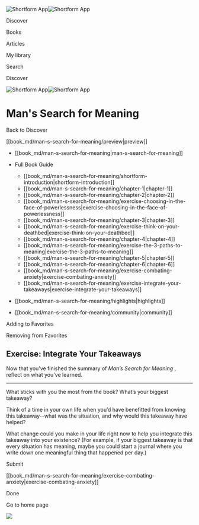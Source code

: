 ![Shortform App](/img/logo.36a2399e.svg)![Shortform App](/img/logo-dark.70c1b072.svg)

Discover

Books

Articles

My library

Search

Discover

![Shortform App](/img/logo.36a2399e.svg)![Shortform App](/img/logo-dark.70c1b072.svg)

# Man's Search for Meaning

Back to Discover

[[book_md/man-s-search-for-meaning/preview|preview]]

  * [[book_md/man-s-search-for-meaning|man-s-search-for-meaning]]
  * Full Book Guide

    * [[book_md/man-s-search-for-meaning/shortform-introduction|shortform-introduction]]
    * [[book_md/man-s-search-for-meaning/chapter-1|chapter-1]]
    * [[book_md/man-s-search-for-meaning/chapter-2|chapter-2]]
    * [[book_md/man-s-search-for-meaning/exercise-choosing-in-the-face-of-powerlessness|exercise-choosing-in-the-face-of-powerlessness]]
    * [[book_md/man-s-search-for-meaning/chapter-3|chapter-3]]
    * [[book_md/man-s-search-for-meaning/exercise-think-on-your-deathbed|exercise-think-on-your-deathbed]]
    * [[book_md/man-s-search-for-meaning/chapter-4|chapter-4]]
    * [[book_md/man-s-search-for-meaning/exercise-the-3-paths-to-meaning|exercise-the-3-paths-to-meaning]]
    * [[book_md/man-s-search-for-meaning/chapter-5|chapter-5]]
    * [[book_md/man-s-search-for-meaning/chapter-6|chapter-6]]
    * [[book_md/man-s-search-for-meaning/exercise-combating-anxiety|exercise-combating-anxiety]]
    * [[book_md/man-s-search-for-meaning/exercise-integrate-your-takeaways|exercise-integrate-your-takeaways]]
  * [[book_md/man-s-search-for-meaning/highlights|highlights]]
  * [[book_md/man-s-search-for-meaning/community|community]]



Adding to Favorites 

Removing from Favorites 

## Exercise: Integrate Your Takeaways

Now that you’ve finished the summary of _Man’s Search for Meaning_ , reflect on what you've learned.

* * *

What sticks with you the most from the book? What’s your biggest takeaway?

Think of a time in your own life when you’d have benefitted from knowing this takeaway--what was the situation, and why would this takeaway have helped?

What change could you make in your life right now to help you integrate this takeaway into your existence? (For example, if your biggest takeaway is that every situation has meaning, maybe you could start a journal where you write down one meaningful thing that happened per day.)

Submit 

[[book_md/man-s-search-for-meaning/exercise-combating-anxiety|exercise-combating-anxiety]]

Done

Go to home page 

![](https://bat.bing.com/action/0?ti=56018282&Ver=2&mid=53a33f2f-40aa-48cc-8721-fbd630460a81&sid=f30c5e70639211ee87d33f0876d93783&vid=f30c9700639211eeb3a75d830392c94f&vids=0&msclkid=N&pi=0&lg=en-US&sw=800&sh=600&sc=24&nwd=1&tl=Shortform%20%7C%20Man's%20Search%20for%20Meaning&p=https%3A%2F%2Fwww.shortform.com%2Fapp%2Fbook%2Fman-s-search-for-meaning%2Fexercise-integrate-your-takeaways&r=&lt=497&evt=pageLoad&sv=1&rn=442572)
